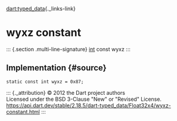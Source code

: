 [dart:typed\_data](../../dart-typed_data/dart-typed_data-library){._links-link}

wyxz constant
=============

::: {.section .multi-line-signature}
[int](../../dart-core/int-class) const wyxz
:::

Implementation {#source}
--------------

``` {.language-dart data-language="dart"}
static const int wyxz = 0x87;
```

::: {._attribution}
© 2012 the Dart project authors\
Licensed under the BSD 3-Clause \"New\" or \"Revised\" License.\
<https://api.dart.dev/stable/2.18.5/dart-typed_data/Float32x4/wyxz-constant.html>
:::
